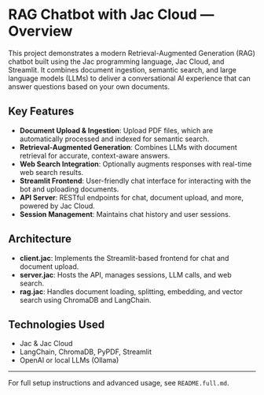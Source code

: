 # RAG Chatbot with Jac Cloud — Overview

This project demonstrates a modern Retrieval-Augmented Generation (RAG) chatbot built using the Jac programming language, Jac Cloud, and Streamlit. It combines document ingestion, semantic search, and large language models (LLMs) to deliver a conversational AI experience that can answer questions based on your own documents.

## Key Features

- **Document Upload & Ingestion**: Upload PDF files, which are automatically processed and indexed for semantic search.
- **Retrieval-Augmented Generation**: Combines LLMs with document retrieval for accurate, context-aware answers.
- **Web Search Integration**: Optionally augments responses with real-time web search results.
- **Streamlit Frontend**: User-friendly chat interface for interacting with the bot and uploading documents.
- **API Server**: RESTful endpoints for chat, document upload, and more, powered by Jac Cloud.
- **Session Management**: Maintains chat history and user sessions.

## Architecture

- **client.jac**: Implements the Streamlit-based frontend for chat and document upload.
- **server.jac**: Hosts the API, manages sessions, LLM calls, and web search.
- **rag.jac**: Handles document loading, splitting, embedding, and vector search using ChromaDB and LangChain.

## Technologies Used
- Jac & Jac Cloud
- LangChain, ChromaDB, PyPDF, Streamlit
- OpenAI or local LLMs (Ollama)

---
For full setup instructions and advanced usage, see `README.full.md`.
